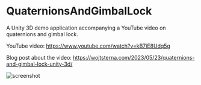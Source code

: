 # QuaternionsAndGimbalLock
A Unity 3D demo application accompanying a YouTube video on quaternions and gimbal lock.

YouTube video: https://www.youtube.com/watch?v=kB7iE8Udq5g

Blog post about the video: https://wojtsterna.com/2023/05/23/quaternions-and-gimbal-lock-unity-3d/

![screenshot](https://github.com/maxest/QuaternionsAndGimbalLock/assets/37375338/775cc15b-d2aa-4bb1-a940-b09df6687ee4)
